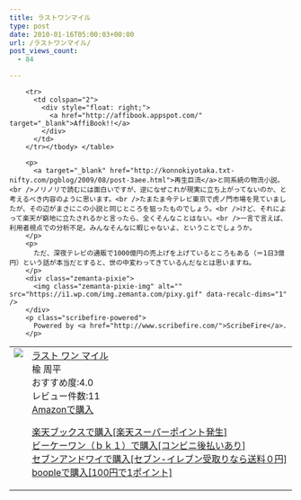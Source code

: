 ```yaml
---
title: ラストワンマイル
type: post
date: 2010-01-16T05:00:03+00:00
url: /ラストワンマイル/
post_views_count:
  - 84

---
```

<table>
  <tr>
    <td style="vertical-align: top;">
      <a href="http://hb.afl.rakuten.co.jp/hgc/06d13246.10ebaa62.06d13247.1eb85ca0/?pc=http%3A%2F%2Fsearch.books.rakuten.co.jp%2Fbksearch%2Fdt%3Fg%3D001%26bisbn%3D4104753025" target="_blank"> <img src="https://i0.wp.com/ecx.images-amazon.com/images/I/51X5DroKamL._SL160_.jpg" style="border-style: none;" data-recalc-dims="1" /> </a>
    </td>
    <td style="vertical-align: top;">
      <a href="http://hb.afl.rakuten.co.jp/hgc/06d13246.10ebaa62.06d13247.1eb85ca0/?pc=http%3A%2F%2Fsearch.books.rakuten.co.jp%2Fbksearch%2Fdt%3Fg%3D001%26bisbn%3D4104753025" target="_blank"> ラスト ワン マイル </a><br />楡 周平<br />おすすめ度:4.0<br />レビュー件数:11<br /><a href="http://www.amazon.co.jp/%E3%83%A9%E3%82%B9%E3%83%88-%E3%83%AF%E3%83%B3-%E3%83%9E%E3%82%A4%E3%83%AB-%E6%A5%A1-%E5%91%A8%E5%B9%B3/dp/4104753025%3FSubscriptionId%3D1JWQWN8E4Z5TR27962G2%26tag%3Dgaeaffibook-22%26linkCode%3Dxm2%26camp%3D2025%26creative%3D165953%26creativeASIN%3D4104753025" target="_blank"> Amazonで購入 </a></p>
      <p>
        <a href="http://px.a8.net/svt/ejp?a8mat=1HPMBD+EAZZ1U+5WS+C1DUQ&a8ejpredirect=http%3A%2F%2Fsearch.books.rakuten.co.jp%2Fbksearch%2Fdt%3Fg%3D001%26bisbn%3D4104753025" target="_blank">楽天ブックスで購入[楽天スーパーポイント発生]</a> <img src="https://i2.wp.com/www12.a8.net/0.gif?resize=1%2C1" alt="" width="1" border="0" height="1" data-recalc-dims="1" /><br /><a href="http://px.a8.net/svt/ejp?a8mat=1HRMFS+EEKKOI+10UY+HUKPU&a8ejpredirect=http%3A%2F%2Fwww.bk1.jp%2FkeywordSearchResult%2F%3Fkeyword%3D4104753025%26storeCd%3D1%26searchFlg%3D9%26x%3D43%26y%3D11%26partnerid%3D02a801" target="_blank">ビーケーワン（ｂｋ１）で購入[コンビニ後払いあり]</a> <img src="https://i2.wp.com/www12.a8.net/0.gif?resize=1%2C1" alt="" width="1" border="0" height="1" data-recalc-dims="1" /><br /><a href="http://click.linksynergy.com/fs-bin/statform?id=aR0TIOX*qAA&offerid=137560&bnid=1490&subid=&subid=0&kword_in=4104753025&oop=on" target="_blank">セブンアンドワイで購入[セブン-イレブン受取りなら送料０円]</a><img src="http://ad.linksynergy.com/fs-bin/show?id=aR0TIOX*qAA&bids=137560&type=5&subid=0" width="1" border="0" height="1" /><br /><a href="http://click.linksynergy.com/fs-bin/statform?id=aR0TIOX*qAA&offerid=33310&bnid=2&subid=0&ifc=4&ifr=9784104753024" target="_blank">boopleで購入[100円で1ポイント]</a></td> </tr> 
        
        <tr>
          <td colspan="2">
            <div style="float: right;">
              <a href="http://affibook.appspot.com/" target="_blank">AffiBook!!</a>
            </div>
          </td>
        </tr></tbody> </table> 
        
        <p>
          <a target="_blank" href="http://konnokiyotaka.txt-nifty.com/pgblog/2009/08/post-3aee.html">再生巨流</a>と同系統の物流小説。<br />ノリノリで読むには面白いですが、逆になぜこれが現実に立ち上がってないのか、と考えるべき内容のように思います。<br />たまたま今テレビ東京で虎ノ門市場を見ていましたが、その辺がまさにこの小説と同じところを狙ったものでしょう。<br />けど、それによって楽天が窮地に立たされるかと言ったら、全くそんなことはない。<br />一言で言えば、利用者視点での分析不足。みんなそんなに暇じゃないよ、ということでしょうか。
        </p>
        <p>
          ただ、深夜テレビの通販で1000億円の売上げを上げているところもある（＝1日3億円）という話が本当だとすると、世の中変わってきているんだなとは思いますね。
        </p>
        <div class="zemanta-pixie">
          <img class="zemanta-pixie-img" alt="" src="https://i1.wp.com/img.zemanta.com/pixy.gif" data-recalc-dims="1" />
        </div>
        <p class="scribefire-powered">
          Powered by <a href="http://www.scribefire.com/">ScribeFire</a>.
        </p>